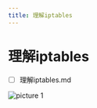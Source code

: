 ```yaml
---
title: 理解iptables
---
```


# 理解iptables

- [ ] 理解iptables.md

![picture 1](https://s2.loli.net/2023/05/06/uW85KHNBoaVTLDe.png)  
